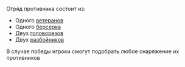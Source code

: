 Отряд противника состоит из: 
- Одного [ветеранов](https://ttg.club/bestiary/veteran) 
- Одного [берсерка](https://ttg.club/bestiary/berserker)
- Двух [головорезов](https://ttg.club/bestiary/thug)
- Двух [разбойников](https://ttg.club/bestiary/bandit)

В случае победы игроки смогут подобрать любое снаряжение их противников